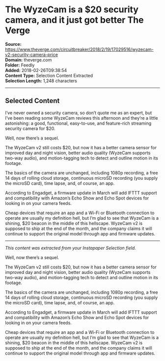 # The WyzeCam is a $20 security camera, and it just got better The Verge

**Source:** https://www.theverge.com/circuitbreaker/2018/2/19/17029516/wyzecam-v2-security-camera-price  
**Domain:** theverge.com  
**Folder:** Feedly  
**Added:** 2018-02-26T09:38:54  
**Content Type:** Selection Content Extracted  
**Selection Length:** 1,248 characters  


---

## Selected Content

I’ve never owned a security camera, so don’t quote me as an expert, but I’ve been reading some WyzeCam reviews this afternoon and they’re a little astonishing: a good, functional, easy-to-use, and feature-rich streaming security camera for $20.

Well, now there’s a sequel.

The WyzeCam v2 still costs $20, but now it has a better camera sensor for improved day and night vision, better audio quality (WyzeCam supports two-way audio), and motion-tagging tech to detect and outline motion in its footage.

The basics of the camera are unchanged, including 1080p recording, a free 14 days of rolling cloud storage, continuous microSD recording (you supply the microSD card), time lapse, and, of course, an app.

According to Engadget, a firmware update in March will add IFTTT support and compatibility with Amazon’s Echo Show and Echo Spot devices for looking in on your camera feeds.

Cheap devices that require an app and a Wi-Fi or Bluetooth connection to operate are usually my definition hell, but I’m glad to see that WyzeCam is a shining, $20 beacon in the middle of this hellscape. WyzeCam v2 is supposed to ship at the end of the month, and the company claims it will continue to support the original model through app and firmware updates.

---

*This content was extracted from your Instapaper Selection field.*

Well, now there’s a sequel.

The WyzeCam v2 still costs $20, but now it has a better camera sensor for improved day and night vision, better audio quality (WyzeCam supports two-way audio), and motion-tagging tech to detect and outline motion in its footage.

The basics of the camera are unchanged, including 1080p recording, a free 14 days of rolling cloud storage, continuous microSD recording (you supply the microSD card), time lapse, and, of course, an app.

According to Engadget, a firmware update in March will add IFTTT support and compatibility with Amazon’s Echo Show and Echo Spot devices for looking in on your camera feeds.

Cheap devices that require an app and a Wi-Fi or Bluetooth connection to operate are usually my definition hell, but I’m glad to see that WyzeCam is a shining, $20 beacon in the middle of this hellscape. WyzeCam v2 is supposed to ship at the end of the month, and the company claims it will continue to support the original model through app and firmware updates.

